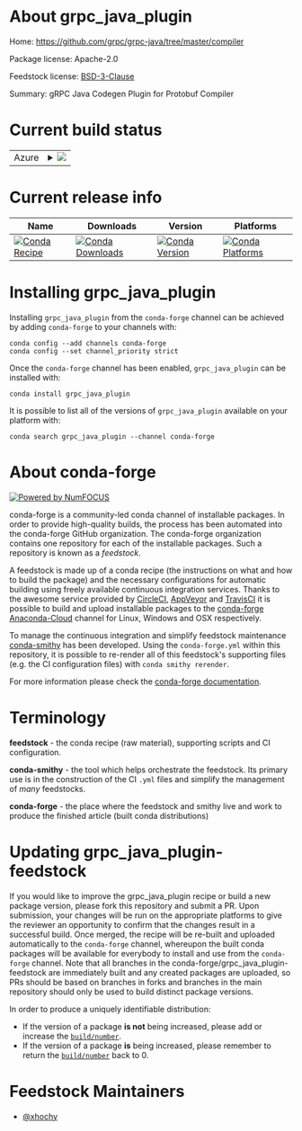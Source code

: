 About grpc_java_plugin
======================

Home: https://github.com/grpc/grpc-java/tree/master/compiler

Package license: Apache-2.0

Feedstock license: [BSD-3-Clause](https://github.com/conda-forge/grpc_java_plugin-feedstock/blob/master/LICENSE.txt)

Summary: gRPC Java Codegen Plugin for Protobuf Compiler

Current build status
====================


<table>
    
  <tr>
    <td>Azure</td>
    <td>
      <details>
        <summary>
          <a href="https://dev.azure.com/conda-forge/feedstock-builds/_build/latest?definitionId=12263&branchName=master">
            <img src="https://dev.azure.com/conda-forge/feedstock-builds/_apis/build/status/grpc_java_plugin-feedstock?branchName=master">
          </a>
        </summary>
        <table>
          <thead><tr><th>Variant</th><th>Status</th></tr></thead>
          <tbody><tr>
              <td>linux_64</td>
              <td>
                <a href="https://dev.azure.com/conda-forge/feedstock-builds/_build/latest?definitionId=12263&branchName=master">
                  <img src="https://dev.azure.com/conda-forge/feedstock-builds/_apis/build/status/grpc_java_plugin-feedstock?branchName=master&jobName=linux&configuration=linux_64_" alt="variant">
                </a>
              </td>
            </tr><tr>
              <td>linux_aarch64</td>
              <td>
                <a href="https://dev.azure.com/conda-forge/feedstock-builds/_build/latest?definitionId=12263&branchName=master">
                  <img src="https://dev.azure.com/conda-forge/feedstock-builds/_apis/build/status/grpc_java_plugin-feedstock?branchName=master&jobName=linux&configuration=linux_aarch64_" alt="variant">
                </a>
              </td>
            </tr><tr>
              <td>linux_ppc64le</td>
              <td>
                <a href="https://dev.azure.com/conda-forge/feedstock-builds/_build/latest?definitionId=12263&branchName=master">
                  <img src="https://dev.azure.com/conda-forge/feedstock-builds/_apis/build/status/grpc_java_plugin-feedstock?branchName=master&jobName=linux&configuration=linux_ppc64le_" alt="variant">
                </a>
              </td>
            </tr><tr>
              <td>osx_64</td>
              <td>
                <a href="https://dev.azure.com/conda-forge/feedstock-builds/_build/latest?definitionId=12263&branchName=master">
                  <img src="https://dev.azure.com/conda-forge/feedstock-builds/_apis/build/status/grpc_java_plugin-feedstock?branchName=master&jobName=osx&configuration=osx_64_" alt="variant">
                </a>
              </td>
            </tr><tr>
              <td>osx_arm64</td>
              <td>
                <a href="https://dev.azure.com/conda-forge/feedstock-builds/_build/latest?definitionId=12263&branchName=master">
                  <img src="https://dev.azure.com/conda-forge/feedstock-builds/_apis/build/status/grpc_java_plugin-feedstock?branchName=master&jobName=osx&configuration=osx_arm64_" alt="variant">
                </a>
              </td>
            </tr>
          </tbody>
        </table>
      </details>
    </td>
  </tr>
</table>

Current release info
====================

| Name | Downloads | Version | Platforms |
| --- | --- | --- | --- |
| [![Conda Recipe](https://img.shields.io/badge/recipe-grpc_java_plugin-green.svg)](https://anaconda.org/conda-forge/grpc_java_plugin) | [![Conda Downloads](https://img.shields.io/conda/dn/conda-forge/grpc_java_plugin.svg)](https://anaconda.org/conda-forge/grpc_java_plugin) | [![Conda Version](https://img.shields.io/conda/vn/conda-forge/grpc_java_plugin.svg)](https://anaconda.org/conda-forge/grpc_java_plugin) | [![Conda Platforms](https://img.shields.io/conda/pn/conda-forge/grpc_java_plugin.svg)](https://anaconda.org/conda-forge/grpc_java_plugin) |

Installing grpc_java_plugin
===========================

Installing `grpc_java_plugin` from the `conda-forge` channel can be achieved by adding `conda-forge` to your channels with:

```
conda config --add channels conda-forge
conda config --set channel_priority strict
```

Once the `conda-forge` channel has been enabled, `grpc_java_plugin` can be installed with:

```
conda install grpc_java_plugin
```

It is possible to list all of the versions of `grpc_java_plugin` available on your platform with:

```
conda search grpc_java_plugin --channel conda-forge
```


About conda-forge
=================

[![Powered by
NumFOCUS](https://img.shields.io/badge/powered%20by-NumFOCUS-orange.svg?style=flat&colorA=E1523D&colorB=007D8A)](https://numfocus.org)

conda-forge is a community-led conda channel of installable packages.
In order to provide high-quality builds, the process has been automated into the
conda-forge GitHub organization. The conda-forge organization contains one repository
for each of the installable packages. Such a repository is known as a *feedstock*.

A feedstock is made up of a conda recipe (the instructions on what and how to build
the package) and the necessary configurations for automatic building using freely
available continuous integration services. Thanks to the awesome service provided by
[CircleCI](https://circleci.com/), [AppVeyor](https://www.appveyor.com/)
and [TravisCI](https://travis-ci.com/) it is possible to build and upload installable
packages to the [conda-forge](https://anaconda.org/conda-forge)
[Anaconda-Cloud](https://anaconda.org/) channel for Linux, Windows and OSX respectively.

To manage the continuous integration and simplify feedstock maintenance
[conda-smithy](https://github.com/conda-forge/conda-smithy) has been developed.
Using the ``conda-forge.yml`` within this repository, it is possible to re-render all of
this feedstock's supporting files (e.g. the CI configuration files) with ``conda smithy rerender``.

For more information please check the [conda-forge documentation](https://conda-forge.org/docs/).

Terminology
===========

**feedstock** - the conda recipe (raw material), supporting scripts and CI configuration.

**conda-smithy** - the tool which helps orchestrate the feedstock.
                   Its primary use is in the construction of the CI ``.yml`` files
                   and simplify the management of *many* feedstocks.

**conda-forge** - the place where the feedstock and smithy live and work to
                  produce the finished article (built conda distributions)


Updating grpc_java_plugin-feedstock
===================================

If you would like to improve the grpc_java_plugin recipe or build a new
package version, please fork this repository and submit a PR. Upon submission,
your changes will be run on the appropriate platforms to give the reviewer an
opportunity to confirm that the changes result in a successful build. Once
merged, the recipe will be re-built and uploaded automatically to the
`conda-forge` channel, whereupon the built conda packages will be available for
everybody to install and use from the `conda-forge` channel.
Note that all branches in the conda-forge/grpc_java_plugin-feedstock are
immediately built and any created packages are uploaded, so PRs should be based
on branches in forks and branches in the main repository should only be used to
build distinct package versions.

In order to produce a uniquely identifiable distribution:
 * If the version of a package **is not** being increased, please add or increase
   the [``build/number``](https://docs.conda.io/projects/conda-build/en/latest/resources/define-metadata.html#build-number-and-string).
 * If the version of a package **is** being increased, please remember to return
   the [``build/number``](https://docs.conda.io/projects/conda-build/en/latest/resources/define-metadata.html#build-number-and-string)
   back to 0.

Feedstock Maintainers
=====================

* [@xhochy](https://github.com/xhochy/)

